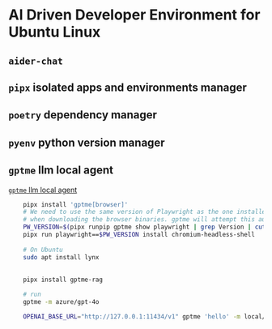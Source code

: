 # AI Driven Developer Environment for Ubuntu Linux

## `aider-chat`

## `pipx` isolated apps and environments manager

## `poetry` dependency manager

## `pyenv` python version manager

## `gptme` llm local agent

[`gptme` llm local agent](https://github.com/ErikBjare/gptme)

```bash
    pipx install 'gptme[browser]'
    # We need to use the same version of Playwright as the one installed by gptme
    # when downloading the browser binaries. gptme will attempt this automatically
    PW_VERSION=$(pipx runpip gptme show playwright | grep Version | cut -d' ' -f2)
    pipx run playwright==$PW_VERSION install chromium-headless-shell
    
    # On Ubuntu
    sudo apt install lynx
    
    
    pipx install gptme-rag

    # run 
    gptme -m azure/gpt-4o

    OPENAI_BASE_URL="http://127.0.0.1:11434/v1" gptme 'hello' -m local/llama3.2:latest
```
